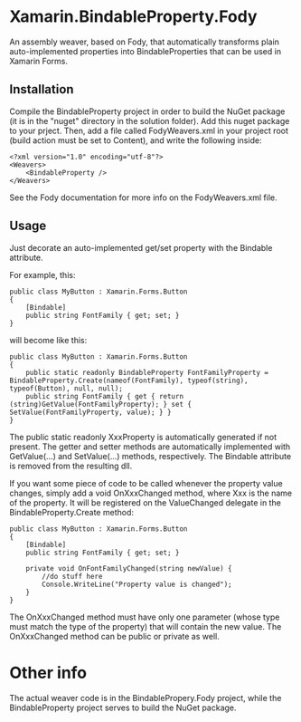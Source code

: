 # Xamarin.BindableProperty.Fody

An assembly weaver, based on Fody, that automatically transforms plain auto-implemented properties into BindableProperties that can be used in Xamarin Forms.

## Installation

Compile the BindableProperty project in order to build the NuGet package (it is in the "nuget" directory in the solution folder). Add this nuget package to your prject. Then, add a file called FodyWeavers.xml in your project root (build action must be set to Content), and write the following inside:
    
    <?xml version="1.0" encoding="utf-8"?>
    <Weavers>
        <BindableProperty />
    </Weavers>
 
 See the Fody documentation for more info on the FodyWeavers.xml file.

## Usage

Just decorate an auto-implemented get/set property with the Bindable attribute.

For example, this:

    public class MyButton : Xamarin.Forms.Button
    {
        [Bindable]
        public string FontFamily { get; set; }
    }

will become like this:

    public class MyButton : Xamarin.Forms.Button
    {
        public static readonly BindableProperty FontFamilyProperty = BindableProperty.Create(nameof(FontFamily), typeof(string), typeof(Button), null, null);
        public string FontFamily { get { return (string)GetValue(FontFamilyProperty); } set { SetValue(FontFamilyProperty, value); } }
    }

The public static readonly XxxProperty is automatically generated if not present. 
The getter and setter methods are automatically implemented with GetValue(...) and SetValue(...) methods, respectively.
The Bindable attribute is removed from the resulting dll.


If you want some piece of code to be called whenever the property value changes, simply add a void OnXxxChanged method, where Xxx is the name of the property. It will be registered on the ValueChanged delegate in the BindableProperty.Create method:

    public class MyButton : Xamarin.Forms.Button
    {
        [Bindable]
        public string FontFamily { get; set; }
        
        private void OnFontFamilyChanged(string newValue) { 
            //do stuff here
            Console.WriteLine("Property value is changed");
        }
    }

The OnXxxChanged method must have only one parameter  (whose type must match the type of the property) that will contain the new value.
The OnXxxChanged method can be public or private as well.

# Other info

The actual weaver code is in the BindablePropery.Fody project, while the BindableProperty project serves to build the NuGet package.

